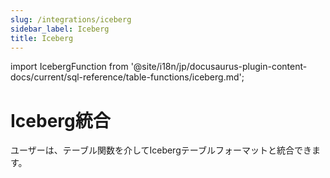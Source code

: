 ```yaml
---
slug: /integrations/iceberg
sidebar_label: Iceberg
title: Iceberg
---
```


import IcebergFunction from '@site/i18n/jp/docusaurus-plugin-content-docs/current/sql-reference/table-functions/iceberg.md';


# Iceberg統合

ユーザーは、テーブル関数を介してIcebergテーブルフォーマットと統合できます。

<IcebergFunction/>
